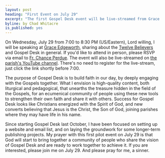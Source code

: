 ```yaml
---
layout: post
heading: "First Event on July 29"
excerpt: "The first Gospel Desk event will be live-streamed from Grace Edgeworth tomorrow evening."
byline: by Chad Whitacre
is_published: yes
---
```


On Wednesday, July 29 from 7:00 to 8:30 PM (US/Eastern), Lord willing, I will
be speaking at [Grace Edgeworth](https://www.edgeworthanglican.com/), sharing
about the [Twelve Believers](https://www.gospeldesk.org/the-twelve-believers/)
and Gospel Desk in general. If you'd like to attend in person, please RSVP via
email to [Fr.  Chance Perdue](mailto:chance@edgeworthanglican.com). The event
will also be live-streamed on [the parish's YouTube
channel](https://www.youtube.com/channel/UCI-PG998Cfc9Gpq6XXgd2Zw).  There's no
need to register for the live-stream, just click the link shortly before 7:00.

The purpose of Gospel Desk is to build faith in our day, by deeply engaging
with the Gospels together. What I envision is high-quality content, both
liturgical and pedagogical, that unearths the treasure hidden in the field of
the Gospels, for an ecumenical community of people using these new tools to
strengthen their own faith and share it with others. Success for Gospel Desk
looks like Christians energized with the Spirit of God, and new converts
believing that Jesus is the Christ, the Son of God, joining parishes where they
may have life in his name.

Since starting Gospel Desk last October, I have been focused on setting up a
website and email list, and on laying the groundwork for some longer-term
publishing projects. My prayer with this first pilot event on July 29 is that
God will start to bring together a community of people who share the vision of
Gospel Desk and are ready to work together to achieve it. If you are
interested, please join me on July 29. And please pray for me, a sinner.
